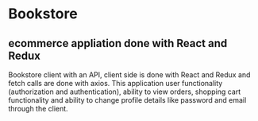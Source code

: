 # Bookstore 

## ecommerce appliation done with React and Redux 

Bookstore client with an API, client side is done with React and Redux and fetch calls are done with axios. This application user functionality (authorization and authentication), ability to view orders, shopping cart functionality and ability to change profile details like password and email through the client.
